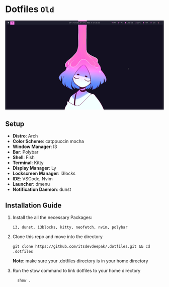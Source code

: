 # Dotfiles `Old`

![](.github/assets/preview.png)

## Setup
- **Distro**: Arch
- **Color Scheme**: catppuccin mocha
- **Window Manager**: I3
- **Bar**: Polybar
- **Shell**: Fish
- **Terminal**: Kitty
- **Display Manager**: Ly
- **Lockscreen Manager**: I3locks
- **IDE**: VSCode, Nvim
- **Launcher**: dmenu
- **Notification Daemon**: dunst


## Installation Guide

1. Install the all the necessary Packages:

   ```
   i3, dunst, i3blocks, kitty, neofetch, nvim, polybar
   ```

2. Clone this repo and move into the directory

   ```
   git clone https://github.com/itsdevdeepak/.dotfiles.git && cd .dotfiles
   ```

   **Note**: make sure your .dotfiles directory is in your home directory

3. Run the stow command to link dotfiles to your home directory

   ```
     show .
   ```
